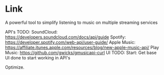 # Link
A powerful tool to simplify listening to music on multiple streaming services

API's TODO:
  SoundCloud: https://developers.soundcloud.com/docs/api/guide
  Spotify: https://developer.spotify.com/web-api/user-guide/
  Apple Music: https://affiliate.itunes.apple.com/resources/blog/new-apple-music-api/
  Play Music: https://github.com/gwicks/gmusicapi-curl
UI TODO:
  Start: Get base UI done to start working in API's
 
Optimize.
